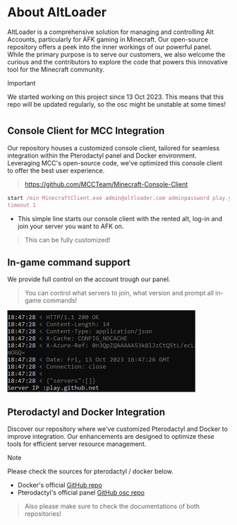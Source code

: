 # About AltLoader

AltLoader is a comprehensive solution for managing and controlling Alt Accounts, particularly for AFK gaming in Minecraft. Our open-source repository offers a peek into the inner workings of our powerful panel. While the primary purpose is to serve our customers, we also welcome the curious and the contributors to explore the code that powers this innovative tool for the Minecraft community.
> [!IMPORTANT]
> We started working on this project since 13 Oct 2023.
> This means that this repo will be updated regularly, so the osc might be unstable at some times!



#







## Console Client for MCC Integration

Our repository houses a customized console client, tailored for seamless integration within the Pterodactyl panel and Docker environment. Leveraging MCC's open-source code, we've optimized this console client to offer the best user experience.
> https://github.com/MCCTeam/Minecraft-Console-Client

```ruby
start /min MinecraftClient.exe admin@altloader.com adminpassword play.yourserver.com
timeout 1
```
- This simple line starts our console client with the rented alt, log-in and join your server you want to AFK on.
> This can be fully customized!


## In-game command support

We provide full control on the account trough our panel. 
> You can control what servers to join, what version and prompt all in-game commands!



![MCCscreenshot](https://github.com/devkarsten/albackend/blob/main/Screenshot%202023-10-13%20185021.png)



## Pterodactyl and Docker Integration

Discover our repository where we've customized Pterodactyl and Docker to improve integration. Our enhancements are designed to optimize these tools for efficient server resource management.
> [!NOTE]
> Please check the sources for pterodactyl / docker below.

- Docker's official [GitHub repo](https://github.com/jenkinsci/docker)
- Pterodactyl's official panel [GitHub osc repo](https://github.com/pterodactyl/panel)


> Also please make sure to check the documentations of both repositories!
